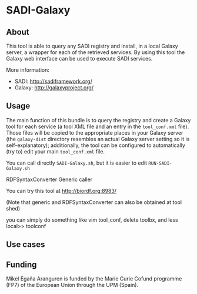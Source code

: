 SADI-Galaxy
===========

About
-----

This tool is able to query any SADI registry and install, in a local Galaxy server, a wrapper for each of the retrieved services. By using this tool the Galaxy web interface can be used to execute SADI services. 

More information:

* SADI: http://sadiframework.org/ 
* Galaxy: http://galaxyproject.org/

Usage
-----

The main function of this bundle is to query the registry and create a Galaxy tool for each service (a tool XML file and an entry in the `tool_conf.xml` file). Those files will be copied to the appropriate places in your Galaxy server (the `galaxy-dist` directory resembles an actual Galaxy server setting so it is self-explanatory); additionally, the tool can be configured to automatically (try to) edit your main `tool_conf.xml` file.

You can call directly `SADI-Galaxy.sh`, but it is easier to edit `RUN-SADI-Galaxy.sh`

RDFSyntaxConverter
Generic caller

You can try this tool at http://biordf.org:8983/

(Note that generic and RDFSyntaxConverter can also be obtained at tool shed)

you can simply do something like vim tool_conf, delete toolbx, and less local>> toolconf


Use cases
---------

Funding
-------

Mikel Egaña Aranguren is funded by the Marie Curie Cofund programme (FP7) of the European Union through the UPM (Spain).
